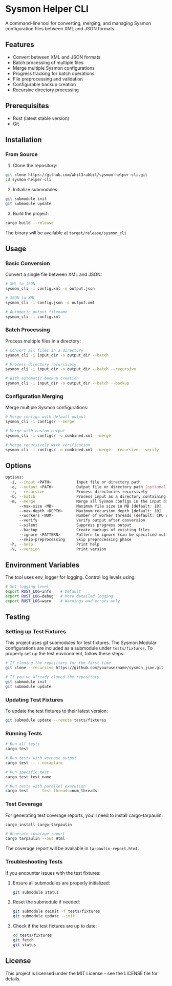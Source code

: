 # Sysmon Helper CLI

A command-line tool for converting, merging, and managing Sysmon configuration files between XML and JSON formats.

## Features

- Convert between XML and JSON formats
- Batch processing of multiple files
- Merge multiple Sysmon configurations
- Progress tracking for batch operations
- File preprocessing and validation
- Configurable backup creation
- Recursive directory processing

## Prerequisites

- Rust (latest stable version)
- Git

## Installation

### From Source

1. Clone the repository:
```bash
git clone https://github.com/whit3rabbit/sysmon-helper-cli.git
cd sysmon-helper-cli
```

2. Initialize submodules:
```bash
git submodule init
git submodule update
```

3. Build the project:
```bash
cargo build --release
```

The binary will be available at `target/release/sysmon_cli`

## Usage

### Basic Conversion

Convert a single file between XML and JSON:

```bash
# XML to JSON
sysmon_cli -i config.xml -o output.json

# JSON to XML
sysmon_cli -i config.json -o output.xml

# Automatic output filename
sysmon_cli -i config.xml
```

### Batch Processing

Process multiple files in a directory:

```bash
# Convert all files in a directory
sysmon_cli -i input_dir -o output_dir --batch

# Process directory recursively
sysmon_cli -i input_dir -o output_dir --batch --recursive

# With automatic backup creation
sysmon_cli -i input_dir -o output_dir --batch --backup
```

### Configuration Merging

Merge multiple Sysmon configurations:

```bash
# Merge configs with default output
sysmon_cli -i configs/ --merge

# Merge with custom output
sysmon_cli -i configs/ -o combined.xml --merge

# Merge recursively with verification
sysmon_cli -i configs/ -o combined.xml --merge --recursive --verify
```

## Options

```bash
Options:
  -i, --input <PATH>           Input file or directory path
  -o, --output <PATH>          Output file or directory path [optional]
  -r, --recursive              Process directories recursively
  -b, --batch                  Process input as a directory containing multiple files
  -m, --merge                  Merge all Sysmon configs in the input directory
      --max-size <MB>          Maximum file size in MB [default: 10]
      --max-depth <DEPTH>      Maximum recursion depth [default: 10]
      --workers <NUM>          Number of worker threads (default: CPU cores)
      --verify                 Verify output after conversion
      --silent                 Suppress progress output
      --backup                 Create backups of existing files
      --ignore <PATTERN>       Pattern to ignore (can be specified multiple times)
      --skip-preprocessing     Skip preprocessing phase
  -h, --help                   Print help
  -V, --version                Print version
```

## Environment Variables

The tool uses env_logger for logging. Control log levels using:

```bash
# Set logging level
export RUST_LOG=info    # Default
export RUST_LOG=debug   # More detailed logging
export RUST_LOG=warn    # Warnings and errors only
```

## Testing

### Setting up Test Fixtures

This project uses git submodules for test fixtures. The Sysmon Modular configurations are included as a submodule under `tests/fixtures`. To properly set up the test environment, follow these steps:

```bash
# If cloning the repository for the first time
git clone --recursive https://github.com/yourusername/sysmon_json.git

# If you've already cloned the repository
git submodule init
git submodule update
```

### Updating Test Fixtures

To update the test fixtures to their latest version:

```bash
git submodule update --remote tests/fixtures
```

### Running Tests

```bash
# Run all tests
cargo test

# Run tests with verbose output
cargo test -- --nocapture

# Run specific test
cargo test test_name

# Run tests with parallel execution
cargo test -- --test-threads=num_threads
```

### Test Coverage

For generating test coverage reports, you'll need to install cargo-tarpaulin:

```bash
cargo install cargo-tarpaulin

# Generate coverage report
cargo tarpaulin --out Html
```

The coverage report will be available in `tarpaulin-report.html`.

### Troubleshooting Tests

If you encounter issues with the test fixtures:

1. Ensure all submodules are properly initialized:
   ```bash
   git submodule status
   ```

2. Reset the submodule if needed:
   ```bash
   git submodule deinit -f tests/fixtures
   git submodule update --init
   ```

3. Check if the test fixtures are up to date:
   ```bash
   cd tests/fixtures
   git fetch
   git status
   ```

## License

This project is licensed under the MIT License - see the LICENSE file for details.
